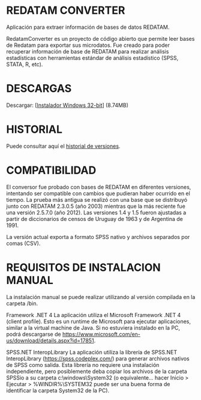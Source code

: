 ﻿# REDATAM CONVERTER
Aplicación para extraer información de bases de datos REDATAM.

RedatamConverter es un proyecto de código abierto que permite leer bases de Redatam para exportar sus microdatos. Fue creado para poder recuperar información de base de REDATAM para realizar análisis estadísticas con herramientas estándar de análisis estadístico (SPSS, STATA, R, etc).

# DESCARGAS

Descargar: [[Instalador Windows 32-bit](https://github.com/discontinuos/redatam-converter/blob/master/release/setup-win32.exe?raw=true)] (8.74MB)

# HISTORIAL

Puede consultar aquí el [historial de versiones](https://github.com/discontinuos/redatam-converter/blob/master/HISTORY.md).

# COMPATIBILIDAD

El conversor fue probado con bases de REDATAM en diferentes versiones, intentando ser compatible con cambios que pudieran haber ocurrido en el tiempo. La prueba más antigua se realizó con una base que se distribuyó junto con REDATAM  2.3.0.5 (año 2003) mientras que la más reciente fue una versión 2.5.7.0 (año 2012). Las versiones 1.4 y 1.5 fueron ajustadas a partir de diccionarios de censos de Uruguay de 1963 y de Argentina de 1991.

La versión actual exporta a formato SPSS nativo y archivos separados por comas (CSV). 

# REQUISITOS DE INSTALACION MANUAL

La instalación manual se puede realizar utilizando al versión compilada en la carpeta /bin.

Framework .NET 4 
La aplicación utiliza el Microsoft Framework .NET 4 (client profile). Esto es un runtime de Microsoft para ejecutar aplicaciones, similar a la virtual machine de Java. Si no estuviera instalado en la PC, podrá descargarse de https://www.microsoft.com/en-us/download/details.aspx?id=17851.

SPSS.NET InteropLibrary 
La aplicación utiliza la librería de SPSS.NET InteropLibrary (https://spss.codeplex.com/) para generar archivos nativos de SPSS como salida. Esta librería no requiere una instalación independiente, pero posiblemente deba copiar los archivos de la carpeta SPSSio a su carpeta c:\windows\System32 (o equivalente... hacer Inicio > Ejecutar > %WINDIR%\SYSTEM32 <enter> puede ser una buena forma de identificar la carpeta System32 de la PC).